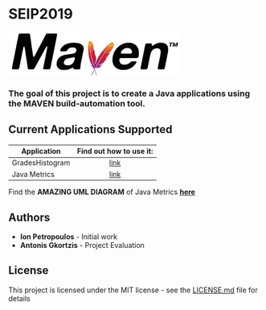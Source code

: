 # SEIP2019

<img src="media/maven.png">

### The goal of this project is to create a Java applications using the MAVEN build-automation tool.

## Current Applications Supported

| Application     | Find out how to use it: | 
| --------------- |:-----------------:      | 
| GradesHistogram | [link](seip2019/gradeshistogram/README_gradeshistogram.md)|
| Java Metrics    | [link](seip2019/Utilities/README_java_metrics.md)         |

Find the **AMAZING UML DIAGRAM** of Java Metrics [**here**](media/uml.png) 

## Authors

* <b>Ion Petropoulos</b> - Initial work
* <b>Antonis Gkortzis</b> - Project Evaluation

## License 

This project is licensed under the MIT license - see the [LICENSE.md](LICENSE.md) file for details
